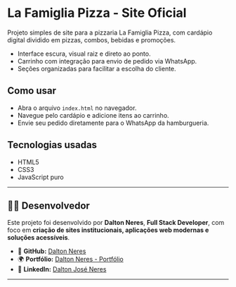 # La Famiglia Pizza - Site Oficial

Projeto simples de site para a pizzaria La Famiglia Pizza, com cardápio digital dividido em pizzas, combos, bebidas e promoções.

- Interface escura, visual raiz e direto ao ponto.  
- Carrinho com integração para envio de pedido via WhatsApp.  
- Seções organizadas para facilitar a escolha do cliente.

## Como usar

- Abra o arquivo `index.html` no navegador.  
- Navegue pelo cardápio e adicione itens ao carrinho.  
- Envie seu pedido diretamente para o WhatsApp da hamburgueria.

## Tecnologias usadas

- HTML5  
- CSS3  
- JavaScript puro

---

## 👨‍💻 Desenvolvedor

Este projeto foi desenvolvido por **Dalton Neres**, **Full Stack Developer**, com foco em **criação de sites institucionais, aplicações web modernas e soluções acessíveis**.  

- 🔗 **GitHub:** [Dalton Neres](https://github.com/daltonneres)  
- 🌍 **Portfólio:** [Dalton Neres - Portfólio](https://daltonneres.github.io/potfolio_neres/)  
- 💼 **LinkedIn:** [Dalton José Neres](https://www.linkedin.com/in/dalton-josé-neres)  

---
